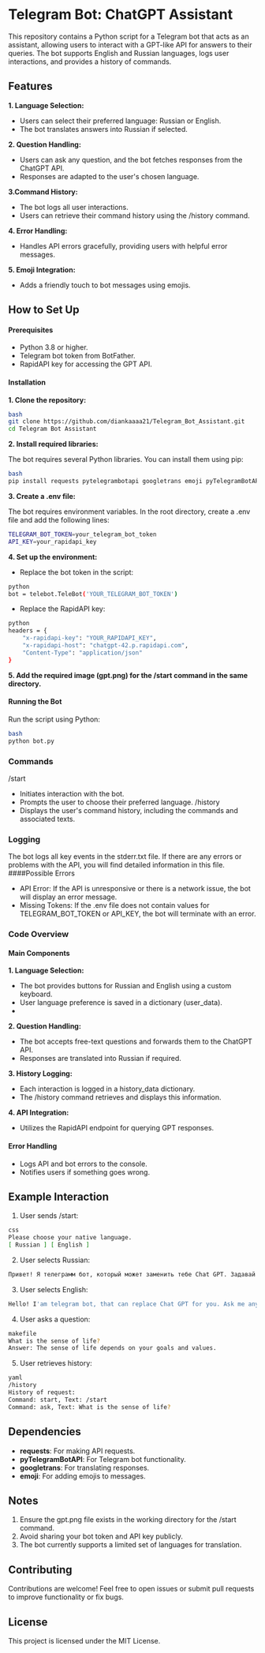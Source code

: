 # Telegram Bot: ChatGPT Assistant
This repository contains a Python script for a Telegram bot that acts as an assistant, allowing users to interact with a GPT-like API for answers to their queries. The bot supports English and Russian languages, logs user interactions, and provides a history of commands.

## Features
**1. Language Selection:**

- Users can select their preferred language: Russian or English.
- The bot translates answers into Russian if selected.

**2. Question Handling:**

- Users can ask any question, and the bot fetches responses from the ChatGPT API.
- Responses are adapted to the user's chosen language.

**3.Command History:**

- The bot logs all user interactions.
- Users can retrieve their command history using the /history command.

**4. Error Handling:**

- Handles API errors gracefully, providing users with helpful error messages.

**5. Emoji Integration:**

- Adds a friendly touch to bot messages using emojis.

## How to Set Up
#### Prerequisites
- Python 3.8 or higher.
- Telegram bot token from BotFather.
- RapidAPI key for accessing the GPT API.

#### Installation
**1. Clone the repository:**
```sh
bash
git clone https://github.com/diankaaaa21/Telegram_Bot_Assistant.git
cd Telegram Bot Assistant
```
**2. Install required libraries:**

The bot requires several Python libraries. You can install them using pip:
```sh
bash
pip install requests pytelegrambotapi googletrans emoji pyTelegramBotAPI python-dotenv 
```

**3. Create a .env file:**

The bot requires environment variables. In the root directory, create a .env file and add the following lines:

```sh
TELEGRAM_BOT_TOKEN=your_telegram_bot_token
API_KEY=your_rapidapi_key
```

**4. Set up the environment:**

- Replace the bot token in the script:
```sh
python
bot = telebot.TeleBot('YOUR_TELEGRAM_BOT_TOKEN')
```
- Replace the RapidAPI key:
```sh
python
headers = {
    "x-rapidapi-key": "YOUR_RAPIDAPI_KEY",
    "x-rapidapi-host": "chatgpt-42.p.rapidapi.com",
    "Content-Type": "application/json"
}
```
**5. Add the required image (gpt.png) for the /start command in the same directory.**

#### Running the Bot
Run the script using Python:
```sh
bash
python bot.py
```
### Commands
/start
- Initiates interaction with the bot.
- Prompts the user to choose their preferred language.
/history
- Displays the user's command history, including the commands and associated texts.

### Logging

The bot logs all key events in the stderr.txt file. If there are any errors or problems with the API, you will find detailed information in this file.
####Possible Errors
- API Error: If the API is unresponsive or there is a network issue, the bot will display an error message.
- Missing Tokens: If the .env file does not contain values for TELEGRAM_BOT_TOKEN or API_KEY, the bot will terminate with an error.

### Code Overview
#### Main Components
**1. Language Selection:**

- The bot provides buttons for Russian and English using a custom keyboard.
- User language preference is saved in a dictionary (user_data).
-
**2. Question Handling:**

- The bot accepts free-text questions and forwards them to the ChatGPT API.
- Responses are translated into Russian if required.

**3. History Logging:**

- Each interaction is logged in a history_data dictionary.
- The /history command retrieves and displays this information.

**4. API Integration:**

- Utilizes the RapidAPI endpoint for querying GPT responses.

#### Error Handling
- Logs API and bot errors to the console.
- Notifies users if something goes wrong.

## Example Interaction

1. User sends /start:
```sh
css
Please choose your native language.
[ Russian ] [ English ]
```
2. User selects Russian:
```sh
Привет! Я телеграмм бот, который может заменить тебе Chat GPT. Задавай мне любые вопросы. 😊
```
3. User selects English:
```sh
Hello! I'am telegram bot, that can replace Chat GPT for you. Ask me any questions. 😊
```
4. User asks a question:
```sh
makefile
What is the sense of life?
Answer: The sense of life depends on your goals and values.
```
5. User retrieves history:
```sh
yaml
/history
History of request: 
Command: start, Text: /start
Command: ask, Text: What is the sense of life?
```
## Dependencies
- **requests**: For making API requests.
- **pyTelegramBotAPI**: For Telegram bot functionality.
- **googletrans**: For translating responses.
- **emoji**: For adding emojis to messages.

## Notes
1. Ensure the gpt.png file exists in the working directory for the /start command.
2. Avoid sharing your bot token and API key publicly.
3. The bot currently supports a limited set of languages for translation.

## Contributing
Contributions are welcome! Feel free to open issues or submit pull requests to improve functionality or fix bugs.

## License
This project is licensed under the MIT License.
